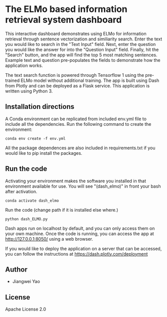 # The ELMo based information retrieval system dashboard

This interactive dashboard demonstrates using ELMo for information retrieval through sentence vectorization and similiarity search. Enter the text you would like to search in the "Text Input" field. Next, enter the question you would like the answer for into the "Question Input" field. Finally, hit the "Search" button, and the app will find the top 5 most matching sentences. Example text and question pre-populates the fields to demonstrate how the application works.

The text search function is powered through Tensorflow 1 using the pre-trained ELMo model without additional training. The app is built using Dash from Plotly and can be deployed as a Flask service. This application is written using Python 3.

## Installation directions 
A Conda environment can be replicated from included env.yml file to include all the dependencies. Run the following command to create the environment:
```
conda env create -f env.yml
``` 

All the package dependences are also included in requirements.txt if you would like to pip install the packages. 

## Run the code
Activating your environment makes the software you installed in that environment available for use. You will see "(dash_elmo)" in front your bash after activation.
```
conda activate dash_elmo
```

Run the code (change path if it is installed else where.)
```
python dash_ELMO.py
```

Dash apps run on localhost by default, and you can only access them on your own machine. Once the code is running, you can access the app at http://127.0.0.1:8050/ using a web browser. 

If you would like to deploy the application on a server that can be accessed, you can follow the instructions at https://dash.plotly.com/deployment


## Author
- Jiangwei Yao

## License 
Apache License 2.0

